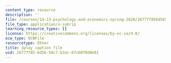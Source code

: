 ```yaml
---
content_type: resource
description: ''
file: /courses/14-13-psychology-and-economics-spring-2020/26777f856d5658c7b3ac67c6070d0e81_ik1gdNwHLiY.vtt
file_type: application/x-subrip
learning_resource_types: []
license: https://creativecommons.org/licenses/by-nc-sa/4.0/
ocw_type: OCWFile
resourcetype: Other
title: 3play caption file
uid: 26777f85-6d56-58c7-b3ac-67c6070d0e81
---
```

